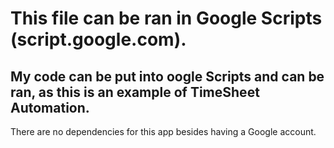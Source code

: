 # This file can be ran in Google Scripts (script.google.com).

## My code can be put into oogle Scripts and can be ran, as this is an example of TimeSheet Automation.

There are no dependencies for this app besides having a Google account.
